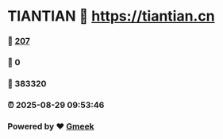 # TIANTIAN :link: https://tiantian.cn 
### :page_facing_up: [207](https://tiantian.cn/tag.html) 
### :speech_balloon: 0 
### :hibiscus: 383320 
### :alarm_clock: 2025-08-29 09:53:46 
### Powered by :heart: [Gmeek](https://github.com/Meekdai/Gmeek)
